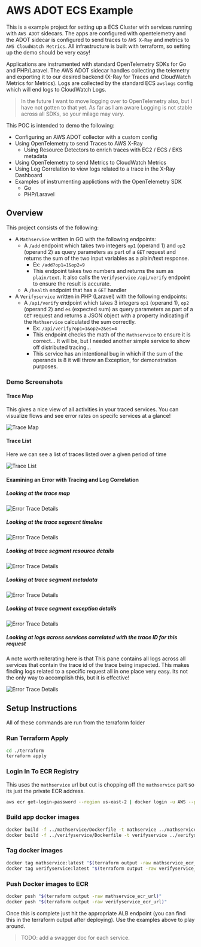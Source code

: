 # AWS ADOT ECS Example

This is a example project for setting up a ECS Cluster with services running with `AWS ADOT` sidecars.
The apps are configured with opentelemetry and the ADOT sidecar is configured to send traces to `AWS X-Ray`
and metrics to `AWS CloudWatch Metrics`. All infrastructure is built with terraform, so setting up the demo should be very easy!

Applications are instrumented with standard OpenTelemetry SDKs for Go and PHP/Laravel. The AWS ADOT sidecar handles collecting the telemetry and exporting it to our desired backend (X-Ray for Traces and CloudWatch Metrics for Metrics). Logs are collected by the standard ECS `awslogs` config which will end logs to CloudWatch Logs.

> In the future I want to move logging over to OpenTelemetry also, but I have not gotten to that yet. As far as I am aware Logging is not stable across all SDKs, so your milage may vary.

This POC is intended to demo the following:

- Configuring an AWS ADOT collector with a custom config
- Using OpenTelemetry to send Traces to AWS X-Ray
  - Using Resource Detectors to enrich traces with EC2 / ECS / EKS metadata
- Using OpenTelemetry to send Metrics to CloudWatch Metrics
- Using Log Correlation to view logs related to a trace in the X-Ray Dashboard
- Examples of instrumenting applictions with the OpenTelemetry SDK
  - Go
  - PHP/Laravel

## Overview

This project consists of the following:

- A `Mathservice` written in GO with the following endpoints:
  - A `/add` endpoint which takes two integers `op1` (operand 1) and `op2` (operand 2) as query parameters as part of a `GET` request and returns the sum of the two input variables as a plain/text response.
    - Ex: `/add?op1=1&op2=9`
    - This endpoint takes two numbers and returns the sum as `plain/text`. It also calls the `Verifyservice` `/api/verify` endpoint to ensure the result is accurate.
  - A `/health` endpoint that has a `GET` handler
- A `Verifyservice` written in PHP (Laravel) with the following endpoints:
  - A `/api/verify` endpoint which takes 3 integers `op1` (operand 1), `op2` (operand 2) and `es` (expected sum) as query parameters as part of a `GET` request and returns a JSON object with a property indicating if the `Mathservice` calculated the sum correctly.
    - Ex: `/api/verify?op1=1&op2=2&es=4`
    - This endpoint checks the math of the `Mathservice` to ensure it is correct... It will be, but I needed another simple service to show off distributed tracing...
    - This service has an intentional bug in which if the sum of the operands is 8 it will throw an Exception, for demonstration purposes.

### Demo Screenshots

#### Trace Map

This gives a nice view of all activities in your traced services. You can visualize flows and see error rates on specifc services at a glance!

![Trace Map](./screenshots/Trace_Map.png "Trace Map")

#### Trace List

Here we can see a list of traces listed over a given period of time

![Trace List](./screenshots/Trace_List.png "Trace List")

#### Examining an Error with Tracing and Log Correlation

##### Looking at the trace map

![Error Trace Details](./screenshots/01_Error_Trace_Details.png "Error Trace Details")

##### Looking at the trace segment timeline

![Error Trace Details](./screenshots/02_Error_Segment_Timeline.png "Error Trace Details")

##### Looking at trace segment resource details

![Error Trace Details](./screenshots/03_Error_Segment_Timeline_Detail.png "Error Trace Details")

##### Looking at trace segment metadata

![Error Trace Details](./screenshots/04_Error_Segment_Timeline_Detail_Metadata.png "Error Trace Details")

##### Looking at trace segment exception details

![Error Trace Details](./screenshots/05_Error_Segment_Timeline_Detail_Exception.png "Error Trace Details")

##### Looking at logs across services correlated with the trace ID for this request

A note worth reiterating here is that This pane contains all logs across all services that contain the trace id of the trace being inspected. This makes finding logs related to a specific request all in one place very easy. Its not the only way to accomplish this, but it is effective!

![Error Trace Details](./screenshots/06_Error_Trace_Correlated_Logs.png "Error Trace Details")

## Setup Instructions

All of these commands are run from the terraform folder

### Run Terraform Apply

```bash
cd ./terraform
terraform apply
```

### Login In To ECR Registry

This uses the `mathservice` url but cut is chopping off the `mathservice`
part so its just the private ECR address.

```bash
aws ecr get-login-password --region us-east-2 | docker login -u AWS --password-stdin "$(terraform output -raw mathservice_ecr_url | cut -f1 -d'/')"
```

### Build app docker images

```bash
docker build -f ../mathservice/Dockerfile -t mathservice ../mathservice
docker build -f ../verifyservice/Dockerfile -t verifyservice ../verifyservice
```

### Tag docker images

```bash
docker tag mathservice:latest "$(terraform output -raw mathservice_ecr_url)"
docker tag verifyservice:latest "$(terraform output -raw verifyservice_ecr_url)"
```

### Push Docker images to ECR

```bash
docker push "$(terraform output -raw mathservice_ecr_url)"
docker push "$(terraform output -raw verifyservice_ecr_url)"
```

Once this is complete just hit the appropriate ALB endpoint (you can find this in the terraform output after deploying). Use the examples above to play around.

> TODO: add a swagger doc for each service.
